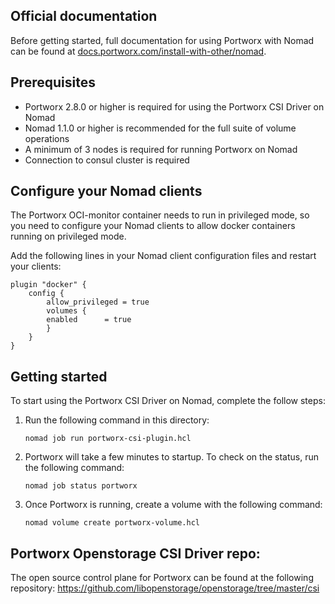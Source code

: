 ## Official documentation
Before getting started, full documentation for using Portworx with Nomad can be found at [docs.portworx.com/install-with-other/nomad](https://docs.portworx.com/install-with-other/nomad).

## Prerequisites

* Portworx 2.8.0 or higher is required for using the Portworx CSI Driver on Nomad
* Nomad 1.1.0 or higher is recommended for the full suite of volume operations
* A minimum of 3 nodes is required for running Portworx on Nomad
* Connection to consul cluster is required

## Configure your Nomad clients

The Portworx OCI-monitor container needs to run in privileged mode, so you need to configure your Nomad clients to allow docker containers running on privileged mode.

Add the following lines in your Nomad client configuration files and restart your clients:

    plugin "docker" {
        config {
            allow_privileged = true
            volumes {
            enabled      = true
            }
        }
    }

## Getting started

To start using the Portworx CSI Driver on Nomad, complete the follow steps:


1. Run the following command in this directory:

    ```
    nomad job run portworx-csi-plugin.hcl
    ```

2. Portworx will take a few minutes to startup. To check on the status, run the following command:

    ```
    nomad job status portworx
    ```

3. Once Portworx is running, create a volume with the following command:

    ```
    nomad volume create portworx-volume.hcl
    ```

## Portworx Openstorage CSI Driver repo:

The open source control plane for Portworx can be found at the following repository:
https://github.com/libopenstorage/openstorage/tree/master/csi


